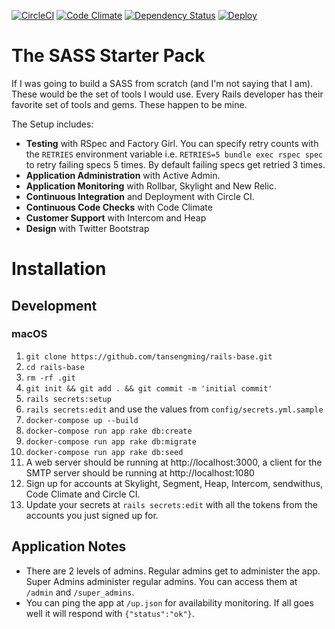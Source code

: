 [![CircleCI](https://circleci.com/gh/tansengming/rails-base/tree/develop.svg)](https://circleci.com/gh/tansengming/rails-base/tree/develop)
[![Code Climate](https://codeclimate.com/github/tansengming/rails-base.png)](https://codeclimate.com/github/tansengming/rails-base)
[![Dependency Status](https://gemnasium.com/tansengming/rails-base.png)](https://gemnasium.com/tansengming/rails-base)
[![Deploy](https://www.herokucdn.com/deploy/button.png)](https://heroku.com/deploy?template=https://github.com/tansengming/rails-base/tree/develop)

# The SASS Starter Pack

If I was going to build a SASS from scratch (and I'm not saying that I am). These would be the set of tools I would use. Every Rails developer has their favorite set of tools and gems. These happen to be mine.

The Setup includes:

- **Testing** with RSpec and Factory Girl. You can specify retry counts with the `RETRIES` environment variable i.e. `RETRIES=5 bundle exec rspec spec` to retry failing specs 5 times. By default failing specs get retried 3 times.
- **Application Administration** with Active Admin.
- **Application Monitoring** with Rollbar, Skylight and New Relic.
- **Continuous Integration** and Deployment with Circle CI.
- **Continuous Code Checks** with Code Climate
- **Customer Support** with Intercom and Heap
- **Design** with Twitter Bootstrap

# Installation

## Development

### macOS

1. `git clone https://github.com/tansengming/rails-base.git`
1. `cd rails-base`
1. `rm -rf .git`
1. `git init && git add . && git commit -m 'initial commit'`
1. `rails secrets:setup`
1. `rails secrets:edit` and use the values from `config/secrets.yml.sample`
1. `docker-compose up --build`
1. `docker-compose run app rake db:create`
1. `docker-compose run app rake db:migrate`
1. `docker-compose run app rake db:seed`
1. A web server should be running at http://localhost:3000, a client for the SMTP server should be running at http://localhost:1080
1. Sign up for accounts at Skylight, Segment, Heap, Intercom, sendwithus, Code Climate and Circle CI.
1. Update your secrets at `rails secrets:edit` with all the tokens from the accounts you just signed up for.

## Application Notes
- There are 2 levels of admins. Regular admins get to administer the app. Super Admins administer regular admins. You can access them at `/admin` and `/super_admins`.
- You can ping the app at `/up.json` for availability monitoring. If all goes well it will respond with `{"status":"ok"}`.